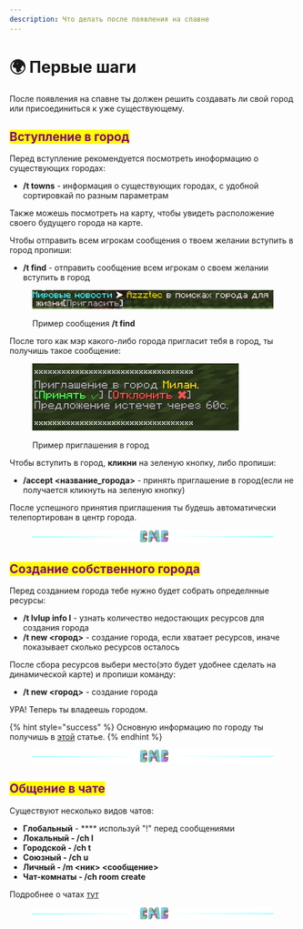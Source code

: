 ```yaml
---
description: Что делать после появления на спавне
---
```


# 🌍 Первые шаги

После появления на спавне ты должен решить создавать ли свой город или присоединиться к уже существующему.

## <mark style="color:purple;">Вступление в город</mark>

Перед вступление рекомендуется посмотреть иноформацию о существующих городах:

* **/t towns** - информация о существующих городах, с удобной сортировкай по разным параметрам

Также можешь посмотреть на карту, чтобы увидеть расположение своего будущего города на карте.

Чтобы отправить всем игрокам сообщения о твоем желании вступить в город пропиши:

* **/t find** - отправить сообщение всем игрокам о своем желании вступить в город

<figure><img src="../.gitbook/assets/Screenshot from 2022-11-10 02-43-54.png" alt=""><figcaption><p>Пример сообщения <strong>/t find</strong></p></figcaption></figure>

После того как мэр какого-либо города пригласит тебя в город, ты получишь такое сообщение:

<figure><img src="../.gitbook/assets/image (1).png" alt=""><figcaption><p>Пример приглашения в город</p></figcaption></figure>

Чтобы вступить в город, **кликни** на зеленую кнопку, либо пропиши:

* **/accept <название\_города>** - принять приглашение в город(если не получается кликнуть на зеленую кнопку)

После успешного принятия приглашения ты будешь автоматически телепортирован в центр города.

<figure><img src="../.gitbook/assets/gitlab_hr7.svg" alt=""><figcaption></figcaption></figure>

## <mark style="color:purple;">Создание собственного города</mark>

Перед созданием города тебе нужно будет собрать определнные ресурсы:

* **/t lvlup info I** - узнать количество недостающих ресурсов для создания города
* **/t new <город>** - создание города, если хватает ресурсов, иначе показывает сколько ресурсов осталось

После сбора ресурсов выбери место(это будет удобнее сделать на динамической карте) и пропиши команду:

* **/t new <город>** - создание города

УРА! Теперь ты владеешь городом.

{% hint style="success" %}
Основную информацию по городу ты получишь в [этой](../towns/basics.md) статье.
{% endhint %}

<figure><img src="../.gitbook/assets/gitlab_hr7.svg" alt=""><figcaption></figcaption></figure>

## <mark style="color:purple;">Общение в чате</mark>

Существуют несколько видов чатов:

* **Глобальный** - **** используй "!" перед сообщениями
* **Локальный - /ch l**
* **Городской - /ch t**
* **Союзный - /ch u**
* **Личный - /m <ник> <сообщение>**
* **Чат-комнаты - /ch room create**

Подробнее о чатах [тут](../other/chats.md)

<figure><img src="../.gitbook/assets/gitlab_hr7.svg" alt=""><figcaption></figcaption></figure>
